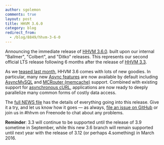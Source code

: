 ```yaml
---
author: sgolemon
comments: true
layout: post
title: HHVM 3.6.0
category: blog
redirect_from:
  - /blog/8849/hhvm-3-6-0
---
```


Announcing the immediate release of [HHVM 3.6.0](https://github.com/facebook/hhvm/wiki/Prebuilt%20Packages%20for%20HHVM). built upon our internal "Ballmer", "Colbert", and "Ditko" releases. This represents our second official LTS release following 6 months after the release of [HHVM 3.3](http://hhvm.com/blog/6239/hhvm-3-3-0).

As we [teased last month](http://hhvm.com/blog/8405/coming-soon-in-hhvm), HHVM 3.6 comes with lots of new goodies. In particular, many new [Async features](http://docs.hhvm.com/manual/en/hack.async.builtins.php) are now available by default including [AsyncMySQL](http://docs.hhvm.com/manual/en/book.hack.async.mysql.php) and [MCRouter (memcache)](http://docs.hhvm.com/manual/en/book.hack.mcrouter.php) support. Combined with existing support for [asynchronous cURL](http://docs.hhvm.com/manual/en/function.hack.hh.asio.curl-exec.php), applications are now ready to deeply parallelize many common forms of costly data access.

The [full NEWS file](https://github.com/facebook/hhvm/blob/HHVM-3.6/NEWS) has the details of everything going into this release. Give it a try, and let us know how it goes — as always, [file an issue on GitHub](https://github.com/facebook/hhvm/issues) or join us in #hhvm on Freenode to chat about any problems.

**Reminder**: 3.3 will continue to be supported until the release of 3.9 sometime in September, while this new 3.6 branch will remain supported until next year with the release of 3.12 (or perhaps 4.something) in March 2016.
